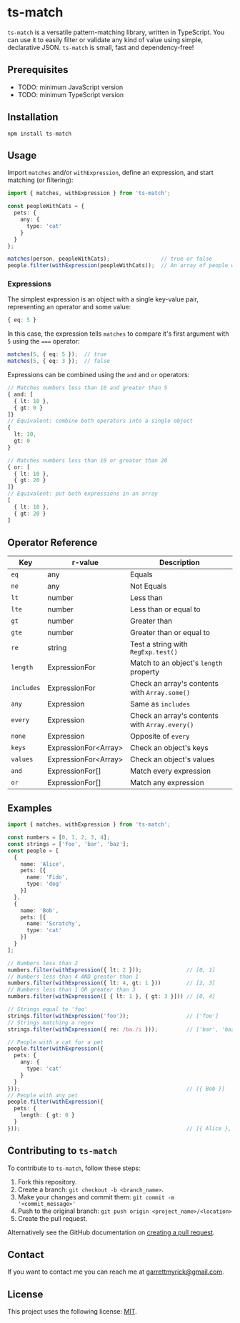 # ts-match

`ts-match` is a versatile pattern-matching library, written in TypeScript. You can use it to easily 
filter or validate any kind of value using simple, declarative JSON. `ts-match` is small, fast and dependency-free!

## Prerequisites
  * TODO: minimum JavaScript version
  * TODO: minimum TypeScript version


## Installation
```
npm install ts-match
```

## Usage
Import `matches` and/or `withExpression`, define an expression, and start matching (or filtering):
```typescript
import { matches, withExpression } from 'ts-match';

const peopleWithCats = {
  pets: {
    any: {
      type: 'cat'
    }
  }
};

matches(person, peopleWithCats);                // true or false
people.filter(withExpression(peopleWithCats));  // An array of people with cats
```


### Expressions
 The simplest expression is an object with a single key-value pair, representing an operator
 and some value:
```typescript
{ eq: 5 }
```

In this case, the expression tells `matches` to compare it's first argument with `5` using the `===` operator:
```typescript
matches(5, { eq: 5 });  // true
matches(5, { eq: 3 });  // false
```

Expressions can be combined using the `and` and `or` operators:
```typescript
// Matches numbers less than 10 and greater than 5
{ and: [
  { lt: 10 },
  { gt: 0 }
]}
// Equivalent: combine both operators into a single object
{
  lt: 10,
  gt: 0
}

// Matches numbers less than 10 or greater than 20
{ or: [
  { lt: 10 },
  { gt: 20 }
]}
// Equivalent: put both expressions in an array
[
  { lt: 10 },
  { gt: 20 }
]
```


## Operator Reference
| Key        | r-value                   | Description                  
| ---------- | ------------------------- | ----------------------------
| `eq`       | any                       | Equals
| `ne`       | any                       | Not Equals
| `lt`       | number                    | Less than
| `lte`      | number                    | Less than or equal to
| `gt`       | number                    | Greater than
| `gte`      | number                    | Greater than or equal to
| `re`       | string                    | Test a string with `RegExp.test()`
| `length`   | ExpressionFor<number>     | Match to an object's `length` property
| `includes` | ExpressionFor<any>        | Check an array's contents with `Array.some()`
| `any`      | Expression<any>           | Same as `includes`
| `every`    | Expression<any>           | Check an array's contents with `Array.every()`
| `none`     | Expression<any>           | Opposite of `every`
| `keys`     | ExpressionFor<Array<any>> | Check an object's keys
| `values`   | ExpressionFor<Array<any>> | Check an object's values
| `and`      | ExpressionFor<any>[]      | Match every expression
| `or`       | ExpressionFor<any>[]      | Match any expression

## Examples
```typescript
import { matches, withExpression } from 'ts-match';

const numbers = [0, 1, 2, 3, 4];
const strings = ['foo', 'bar', 'baz'];
const people = [
  {
    name: 'Alice',
    pets: [{
      name: 'Fido',
      type: 'dog'
    }]
  },
  {
    name: 'Bob',
    pets: [{
      name: 'Scratchy',
      type: 'cat'
    }]
  }
];

// Numbers less than 2
numbers.filter(withExpression({ lt: 2 }));              // [0, 1]
// Numbers less than 4 AND greater than 1
numbers.filter(withExpression({ lt: 4, gt: 1 }))        // [2, 3]
// Numbers less than 1 OR greater than 3
numbers.filter(withExpression([ { lt: 1 }, { gt: 3 }])) // [0, 4]

// Strings equal to 'foo'
strings.filter(withExpression('foo'));                  // ['foo']
// Strings matching a regex
strings.filter(withExpression({ re: /ba./i }));         // ['bar', 'baz']

// People with a cat for a pet
people.filter(withExpression({
  pets: {
    any: {
      type: 'cat'
    }
  }
}));                                                    // [{ Bob }]
// People with any pet
people.filter(withExpression({
  pets: {
    length: { gt: 0 }
  }
}));                                                    // [{ Alice }, { Bob }]
```

## Contributing to `ts-match`
<!--- If your README is long or you have some specific process or steps you want contributors to follow, consider creating a separate CONTRIBUTING.md file--->
To contribute to `ts-match`, follow these steps:

1. Fork this repository.
2. Create a branch: `git checkout -b <branch_name>`.
3. Make your changes and commit them: `git commit -m '<commit_message>'`
4. Push to the original branch: `git push origin <project_name>/<location>`
5. Create the pull request.

Alternatively see the GitHub documentation on [creating a pull request](https://help.github.com/en/github/collaborating-with-issues-and-pull-requests/creating-a-pull-request).


## Contact

If you want to contact me you can reach me at <garrettmyrick@gmail.com>.

## License
<!--- If you're not sure which open license to use see https://choosealicense.com/--->

This project uses the following license: [MIT](https://github.com/garrettmk/ts-match/blob/main/LICENSE).

